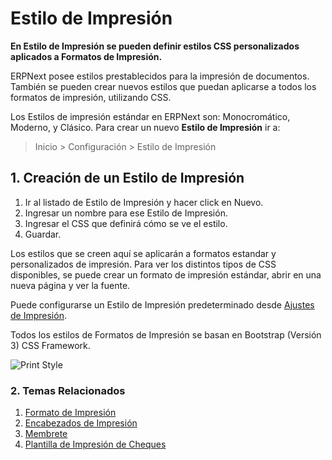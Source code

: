 <!-- add-breadcrumbs -->
# Estilo de Impresión

**En Estilo de Impresión se pueden definir estilos CSS personalizados aplicados a Formatos de Impresión.**

ERPNext posee estilos prestablecidos para la impresión de documentos. También se pueden crear nuevos estilos que puedan aplicarse a todos los formatos de impresión, utilizando CSS.

Los Estilos de impresión estándar en ERPNext son: Monocromático, Moderno, y Clásico.
Para crear un nuevo **Estilo de Impresión** ir a:

> Inicio > Configuración > Estilo de Impresión

## 1. Creación de un Estilo de Impresión
1. Ir al listado de Estilo de Impresión y hacer click en Nuevo.
1. Ingresar un nombre para ese Estilo de Impresión.
1. Ingresar el CSS que definirá cómo se ve el estilo.
1. Guardar.

Los estilos que se creen aquí se aplicarán a formatos estandar y personalizados de impresión. Para ver los distintos tipos de CSS disponibles, se puede crear un formato de impresión estándar, abrir en una nueva página y ver la fuente. 

Puede configurarse un Estilo de Impresión predeterminado desde [Ajustes de Impresión](/docs/user/manual/es/setting-up/print/print-settings).

Todos los estilos de Formatos de Impresión se basan en Bootstrap (Versión 3) CSS Framework.

<img class="screenshot" alt="Print Style" src="{{docs_base_url}}/assets/img/setup/print/print-style.png">

### 2. Temas Relacionados
1. [Formato de Impresión](/docs/user/manual/es/setting-up/print/print-format)
1. [Encabezados de Impresión](/docs/user/manual/es/setting-up/print/print-headings)
1. [Membrete](/docs/user/manual/es/setting-up/print/letter-head)
1. [Plantilla de Impresión de Cheques](/docs/user/manual/es/setting-up/print/cheque-print-template)
